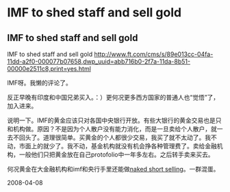 # IMF to shed staff and sell gold

## IMF to shed staff and sell gold

IMF to shed staff and sell gold
http://www.ft.com/cms/s/89e013cc-04fa-11dd-a2f0-000077b07658,dwp_uuid=abb716b0-2f7a-11da-8b51-00000e2511c8,print=yes.html

IMF呀。我懒的评论了。

反正早晚有印度和中国兄弟买入。：）更何况更多西方国家的普通人也“觉悟”了，加入进来。

说明一下。IMF的黄金应该只对各国中央银行开放。有些大银行的黄金交易也是只和机构做。原因？不是因为个人散户没有能力消化，而是一旦卖给个人散户，就一去不回头了。道理很简单。买黄金的个人都很少交易，我买了就不太动了。我不动，市面上的就少了。我不动，基金机构就没有机会挣各种管理费了。卖给金融机构，一般他们只把黄金放在自己protofolio中一年多左右。之后转手卖来买去。

何况黄金在大金融机构和imf和央行手里还能做[naked short selling](http://en.wikipedia.org/wiki/Naked_short_selling)。一群混蛋。

2008-04-08